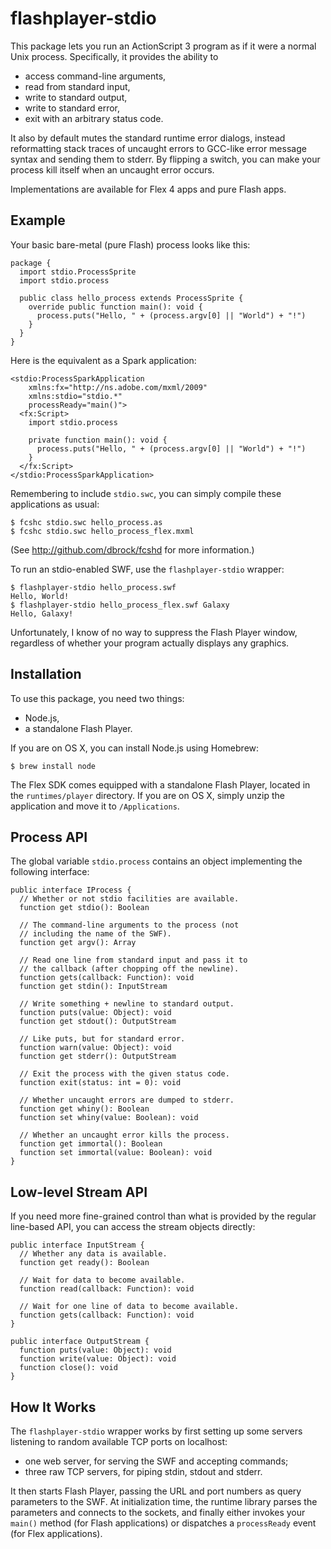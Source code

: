 flashplayer-stdio
=================

This package lets you run an ActionScript 3 program as if it were a
normal Unix process.  Specifically, it provides the ability to

* access command-line arguments,
* read from standard input,
* write to standard output,
* write to standard error,
* exit with an arbitrary status code.

It also by default mutes the standard runtime error dialogs, instead
reformatting stack traces of uncaught errors to GCC-like error message
syntax and sending them to stderr.  By flipping a switch, you can make
your process kill itself when an uncaught error occurs.

Implementations are available for Flex 4 apps and pure Flash apps.


Example
-------

Your basic bare-metal (pure Flash) process looks like this:

    package {
      import stdio.ProcessSprite
      import stdio.process
    
      public class hello_process extends ProcessSprite {
        override public function main(): void {
          process.puts("Hello, " + (process.argv[0] || "World") + "!")
        }
      }
    }

Here is the equivalent as a Spark application:

    <stdio:ProcessSparkApplication
        xmlns:fx="http://ns.adobe.com/mxml/2009"
        xmlns:stdio="stdio.*"
        processReady="main()">
      <fx:Script>
        import stdio.process
    
        private function main(): void {
          process.puts("Hello, " + (process.argv[0] || "World") + "!")
        }
      </fx:Script>
    </stdio:ProcessSparkApplication>

Remembering to include `stdio.swc`, you can simply compile these
applications as usual:

    $ fcshc stdio.swc hello_process.as
    $ fcshc stdio.swc hello_process_flex.mxml

(See http://github.com/dbrock/fcshd for more information.)

To run an stdio-enabled SWF, use the `flashplayer-stdio` wrapper:

    $ flashplayer-stdio hello_process.swf
    Hello, World!
    $ flashplayer-stdio hello_process_flex.swf Galaxy
    Hello, Galaxy!

Unfortunately, I know of no way to suppress the Flash Player window,
regardless of whether your program actually displays any graphics.


Installation
------------

To use this package, you need two things:

* Node.js,
* a standalone Flash Player.

If you are on OS X, you can install Node.js using Homebrew:

    $ brew install node

The Flex SDK comes equipped with a standalone Flash Player, located in
the `runtimes/player` directory.  If you are on OS X, simply unzip the
application and move it to `/Applications`.


Process API
-----------

The global variable `stdio.process` contains an object implementing
the following interface:

    public interface IProcess {
      // Whether or not stdio facilities are available.
      function get stdio(): Boolean
  
      // The command-line arguments to the process (not
      // including the name of the SWF).
      function get argv(): Array
  
      // Read one line from standard input and pass it to
      // the callback (after chopping off the newline).
      function gets(callback: Function): void
      function get stdin(): InputStream
  
      // Write something + newline to standard output.
      function puts(value: Object): void
      function get stdout(): OutputStream
  
      // Like puts, but for standard error.
      function warn(value: Object): void
      function get stderr(): OutputStream
  
      // Exit the process with the given status code.
      function exit(status: int = 0): void
  
      // Whether uncaught errors are dumped to stderr.
      function get whiny(): Boolean
      function set whiny(value: Boolean): void
  
      // Whether an uncaught error kills the process.
      function get immortal(): Boolean
      function set immortal(value: Boolean): void
    }



Low-level Stream API
--------------------

If you need more fine-grained control than what is provided by the
regular line-based API, you can access the stream objects directly:

    public interface InputStream {
      // Whether any data is available.
      function get ready(): Boolean
  
      // Wait for data to become available.
      function read(callback: Function): void
  
      // Wait for one line of data to become available.
      function gets(callback: Function): void
    }

    public interface OutputStream {
      function puts(value: Object): void
      function write(value: Object): void
      function close(): void
    }


How It Works
------------

The `flashplayer-stdio` wrapper works by first setting up some servers
listening to random available TCP ports on localhost:

* one web server, for serving the SWF and accepting commands;
* three raw TCP servers, for piping stdin, stdout and stderr.

It then starts Flash Player, passing the URL and port numbers as query
parameters to the SWF.  At initialization time, the runtime library
parses the parameters and connects to the sockets, and finally either
invokes your `main()` method (for Flash applications) or dispatches a
`processReady` event (for Flex applications).
